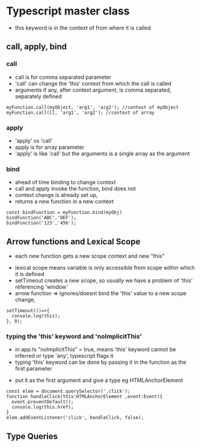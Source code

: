 # Typescript master class

- this keyword is in the context of from where it is called

## call, apply, bind

### call

- call is for comma separated parameter
- 'call' can change the 'this' context from which the call is called
- arguments if any, after context argument, is comma separated, separately defined

```
myFunction.call(myObject, 'arg1', 'arg2'); //context of myObject
myFunction.call([], 'arg1', 'arg2'); //context of array
```

### apply

- 'apply' vs 'call'
- apply is for array parameter
- 'apply' is like 'call' but the arguments is a single array as the argument

### bind

- ahead of time binding to change context
- call and apply invoke the function, bind does not
- context change is already set up,
- returns a new function in a new context

```
const bindFunction = myFunction.bind(myObj)
bindFunction('ABC','DEF');
bindFunction('123','456');

```

## Arrow functions and Lexical Scope

- each new function gets a new scope context and new "this"

* lexical scope means variable is only accessible from scope within which it is defined
* setTimeout creates a new scope, so usually we have a problem of 'this' referencing 'window'
* arrow function => ignores/doesnt bind the 'this' value to a new scope change,

```
setTimeout(()=>{
  console.log(this);
}, 0);
```

### typing the 'this' keyword and 'noImplicitThis'

- in app.ts "noImplicitThis" = true, means 'this' keyword cannot be inferred or type 'any', typescript flags it
- typing 'this' keyword can be done by passing it in the function as the first parameter

* put it as the first argument and give a type eg HTMLAnchorElement

```
const elem = document.querySelector('.click');
function handleClick(this:HTMLAnchorElement ,event:Event){
  event.preventDefault();
  console.log(this.href);
}
elem.addEventListener('click', handleClick, false);
```

## Type Queries
